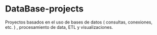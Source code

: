 # DataBase-projects
Proyectos basados en el uso de bases de datos ( consultas, conexiones, etc. ) , procesamiento de data, ETL y visualizaciones.

